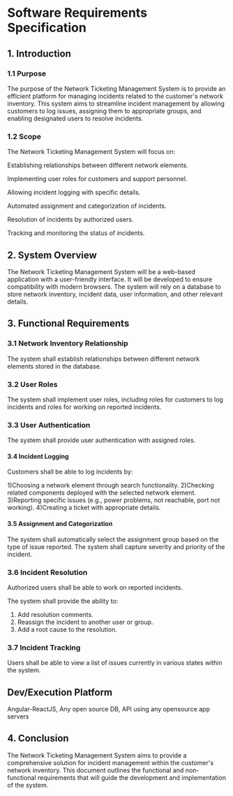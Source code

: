   
# Software Requirements Specification
## 1. Introduction
### 1.1 Purpose
The purpose of the Network Ticketing Management System is to provide an efficient platform for managing incidents related to the customer's network inventory. This system aims to streamline incident management by allowing customers to log issues, assigning them to appropriate groups, and enabling designated users to resolve incidents.

### 1.2 Scope
The Network Ticketing Management System will focus on:

Establishing relationships between different network elements.

Implementing user roles for customers and support personnel.

Allowing incident logging with specific details.

Automated assignment and categorization of incidents.

Resolution of incidents by authorized users.

Tracking and monitoring the status of incidents.
## 2. System Overview
The Network Ticketing Management System will be a web-based application with a user-friendly interface. It will be developed to ensure compatibility with modern browsers. The system will rely on a database to store network inventory, incident data, user information, and other relevant details.

## 3. Functional Requirements
### 3.1 Network Inventory Relationship
The system shall establish relationships between different network elements stored in the database.

### 3.2 User Roles
The system shall implement user roles, including roles for customers to log incidents and roles for working on reported incidents.

### 3.3 User Authentication
The system shall provide user authentication with assigned roles.
#### 3.4 Incident Logging
Customers shall be able to log incidents by:

1)Choosing a network element through search functionality.
2)Checking related components deployed with the selected network element.
3)Reporting specific issues (e.g., power problems, not reachable, port not working).
4)Creating a ticket with appropriate details.
#### 3.5 Assignment and Categorization
The system shall automatically select the assignment group based on the type of issue reported.
The system shall capture severity and priority of the incident.
### 3.6 Incident Resolution
Authorized users shall be able to work on reported incidents.

The system shall provide the ability to:
1) Add resolution comments.
2) Reassign the incident to another user or group.
3) Add a root cause to the resolution.
### 3.7 Incident Tracking
Users shall be able to view a list of issues currently in various states within the system.
##  Dev/Execution Platform  
Angular-ReactJS, Any open source DB, API using any opensource app servers
 ## 4. Conclusion
The Network Ticketing Management System aims to provide a comprehensive solution for incident management within the customer's network inventory. This document outlines the functional and non-functional requirements that will guide the development and implementation of the system.
 
